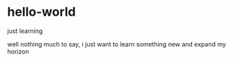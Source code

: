 # hello-world
just learning

well nothing much to say, i just want to learn something new and expand my horizon
